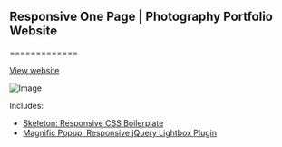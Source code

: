 ## Responsive One Page | Photography Portfolio Website

=============

[View website](http://bugsyalexander.github.io/Responsive-One-Page-Website/)

![Image](https://dl.dropboxusercontent.com/u/84590669/Responsive%20One%20Page%20%7C%20Photography%20Portfolio.png?raw=true)

Includes:
- [Skeleton: Responsive CSS Boilerplate](http://getskeleton.com/)
- [Magnific Popup: Responsive jQuery Lightbox Plugin](http://dimsemenov.com/plugins/magnific-popup/)